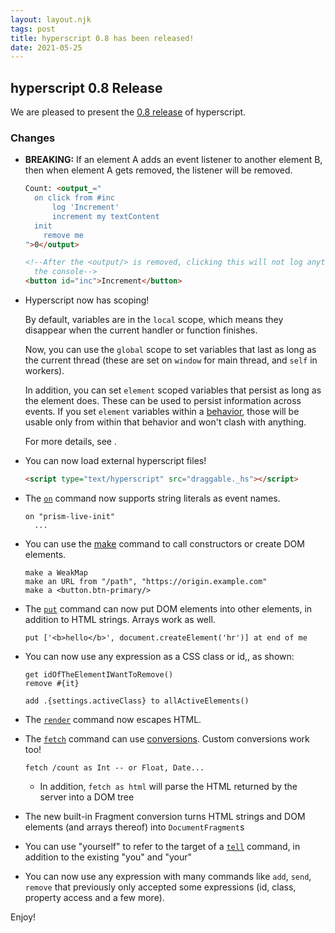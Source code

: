 ```yaml
---
layout: layout.njk
tags: post
title: hyperscript 0.8 has been released!
date: 2021-05-25
---
```


## hyperscript 0.8 Release

We are pleased to present the
[0.8 release](https://unpkg.com/browse/hyperscript.org@0.8/)
of hyperscript.

### Changes

- **BREAKING:** If an element A adds an event listener to another element B, then
  when element A gets removed, the listener will be removed.

  ```html
  Count: <output_="
  	on click from #inc
  		log 'Increment'
  		increment my textContent
    init
  	  remove me
  ">0</output>

  <!--After the <output/> is removed, clicking this will not log anything to
    the console-->
  <button id="inc">Increment</button>
  ```

- Hyperscript now has scoping!

  By default, variables are in the `local` scope, which means they disappear
  when the current handler or function finishes.

  Now, you can use the `global` scope to set variables that last as long as the
  current thread (these are set on `window` for main thread, and `self` in
  workers).

  In addition, you can set `element` scoped variables that persist as long as
  the element does. These can be used to persist information across events.
  If you set `element` variables within a [behavior](/features/behavior),
  those will be usable only from within that behavior and won't clash with
  anything.

  For more details, see [](). <!-- TODO -->

- You can now load external hyperscript files!

  ```html
  <script type="text/hyperscript" src="draggable._hs"></script>
  ```

- The [`on`](/commands/on) command now supports string literals as event
  names.

  ```hyperscript
  on "prism-live-init"
    ...
  ```

- You can use the [make](/commands/make) command to call constructors or
  create DOM elements.

  ```hyperscript
  make a WeakMap
  make an URL from "/path", "https://origin.example.com"
  make a <button.btn-primary/>
  ```

- The [`put`](/commands/put) command can now put DOM elements into other
  elements, in addition to HTML strings. Arrays work as well.

  ```hyperscript
  put ['<b>hello</b>', document.createElement('hr')] at end of me
  ```

- You can now use any expression as a CSS class or id,, as shown:

  ```hyperscript
  get idOfTheElementIWantToRemove()
  remove #{it}
  ```

  ```hyperscript
  add .{settings.activeClass} to allActiveElements()
  ```

- The [`render`](/commands/render) command now escapes HTML.

- The [`fetch`](/commands/fetch) command can use [conversions](/expressions/as).
  Custom conversions work too!

  ```hyperscript
  fetch /count as Int -- or Float, Date...
  ```

  - In addition, `fetch as html` will parse the HTML returned by the server
    into a DOM tree

- The new built-in Fragment conversion turns HTML strings and DOM elements
  (and arrays thereof) into `DocumentFragment`s

- You can use "yourself" to refer to the target of a [`tell`](/commands/tell)
  command, in addition to the existing "you" and "your"

- You can now use any expression with many commands like `add`, `send`, `remove`
  that previously only accepted some expressions (id, class, property access
  and a few more).

Enjoy!
